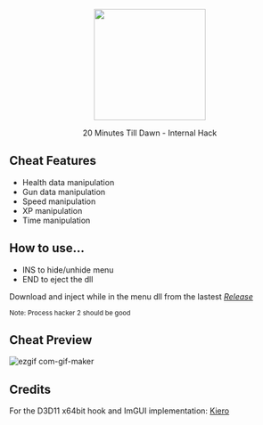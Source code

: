 <p align="center">
  <img src="https://user-images.githubusercontent.com/87567996/179534245-c0f3a445-8310-43b2-8cd9-d4d65cee8c63.jpg" width="200">
</p>

<p align="center">20 Minutes Till Dawn - Internal Hack</p>

## Cheat Features

- Health data manipulation
- Gun data manipulation
- Speed manipulation
- XP manipulation
- Time manipulation

## How to use...

- INS to hide/unhide menu
- END to eject the dll

Download and inject while in the menu dll from the lastest [_Release_](https://github.com/marcoigorr/20MTD-igorr/releases/tag/1.1.0)

<p align="left"><sub>Note: Process hacker 2 should be good</sub></p>

## Cheat Preview

![ezgif com-gif-maker](https://user-images.githubusercontent.com/87567996/180602278-21e92275-4aab-49d9-9c05-0e6b752f634b.gif)

## Credits

For the D3D11 x64bit hook and ImGUI implementation: [Kiero](https://github.com/rdbo/ImGui-DirectX-11-Kiero-Hook)
